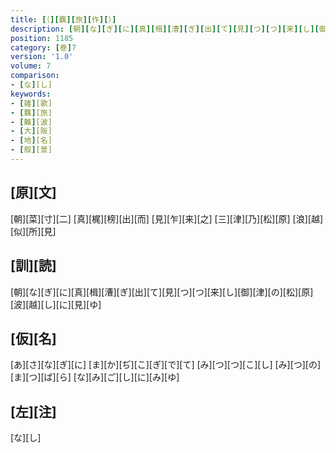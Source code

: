 ```yaml
---
title: [（][覊][旅][作][）]
description: [朝][な][ぎ][に][真][楫][漕][ぎ][出][て][見][つ][つ][来][し][御][津][の][松][原][波][越][し][に][見][ゆ]
position: 1185
category: [巻]7
version: '1.0'
volume: 7
comparison:
- [な][し]
keywords:
- [雑][歌]
- [羈][旅]
- [難][波]
- [大][阪]
- [地][名]
- [叙][景]
---
```


## [原][文]

[朝][菜][寸][二] [真][梶][榜][出][而] [見][乍][来][之] [三][津][乃][松][原] [浪][越][似][所][見]

## [訓][読]

[朝][な][ぎ][に][真][楫][漕][ぎ][出][て][見][つ][つ][来][し][御][津][の][松][原][波][越][し][に][見][ゆ]

## [仮][名]

[あ][さ][な][ぎ][に] [ま][か][ぢ][こ][ぎ][で][て] [み][つ][つ][こ][し] [み][つ][の][ま][つ][ば][ら] [な][み][ご][し][に][み][ゆ]

## [左][注]

[な][し]

